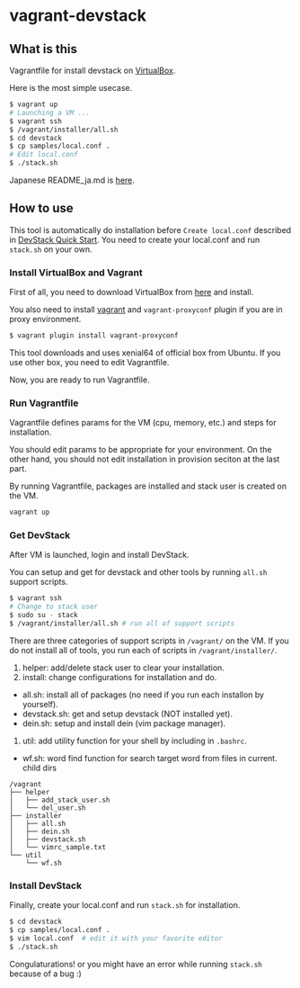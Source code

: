 # vagrant-devstack

## What is this

Vagrantfile for install devstack on
[VirtualBox](https://www.virtualbox.org/).

Here is the most simple usecase.

```sh
$ vagrant up
# Launching a VM ...
$ vagrant ssh
$ /vagrant/installer/all.sh
$ cd devstack
$ cp samples/local.conf .
# Edit local.conf
$ ./stack.sh
```

Japanese README_ja.md is [here](doc/README_ja.md).

## How to use

This tool is automatically do installation before `Create local.conf`
described in
[DevStack Quick Start](https://docs.openstack.org/devstack/latest/).
You need to create your local.conf and run `stack.sh` on your own.

### Install VirtualBox and Vagrant

First of all, you need to download VirtualBox from
[here](https://www.virtualbox.org/) and install.

You also need to install
[vagrant](https://www.vagrantup.com/)
and `vagrant-proxyconf` plugin if you are in proxy environment.

```sh
$ vagrant plugin install vagrant-proxyconf
```

This tool downloads and uses xenial64 of official box from Ubuntu.
If you use other box, you need to edit Vagrantfile.

Now, you are ready to run Vagrantfile.

### Run Vagrantfile

Vagrantfile defines params for the VM (cpu, memory, etc.) and
steps for installation.

You should edit params to be appropriate for your environment.
On the other hand, you should not edit installation in provision
seciton at the last part.

By running Vagrantfile, packages are installed and stack user is
created on the VM.

```sh
vagrant up
```

### Get DevStack

After VM is launched, login and install DevStack.

You can setup and get for devstack and other tools
by running `all.sh` support scripts.

```sh
$ vagrant ssh
# Change to stack user
$ sudo su - stack
$ /vagrant/installer/all.sh # run all of support scripts
```

There are three categories of support scripts
in `/vagrant/` on the VM.
If you do not install all of tools, you run each of scripts in
`/vagrant/installer/`.

1. helper: add/delete stack user to clear your installation.
1. install: change configurations for installation and do.
  * all.sh: install all of packages (no need if you run each installon
    by yourself).
  * devstack.sh: get and setup devstack (NOT installed yet).
  * dein.sh: setup and install dein (vim package manager).
1. util: add utility function for your shell by including in `.bashrc`.
  * wf.sh: word find function for search target word from files in current.
    child dirs 

```
/vagrant
├── helper
│   ├── add_stack_user.sh
│   └── del_user.sh
├── installer
│   ├── all.sh
│   ├── dein.sh
│   ├── devstack.sh
│   └── vimrc_sample.txt
└── util
    └── wf.sh
```

### Install DevStack

Finally, create your local.conf and run `stack.sh` for installation.

```sh
$ cd devstack
$ cp samples/local.conf .
$ vim local.conf  # edit it with your favorite editor
$ ./stack.sh
```

Congulaturations! or you might have an error while running `stack.sh`
because of a bug :)
